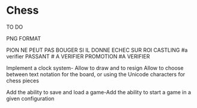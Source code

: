# Chess
TO DO

PNG FORMAT


PION NE PEUT PAS BOUGER SI IL DONNE ECHEC SUR ROI
CASTLING #a verifier
PASSANT # A VERIFIER
PROMOTION #A VERIFIER


Implement a clock system-
Allow to draw and to resign
Allow to choose between text notation for the board, or using the Unicode characters for chess pieces

Add the ability to save and load a game-Add the ability to start a game in a given configuration